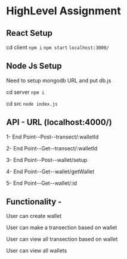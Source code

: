 # HighLevel Assignment

## React Setup

cd client 
`npm i`
`npm start` `localhost:3000/`

## Node Js Setup
Need to setup mongodb URL and put db.js

cd server
`npm i`

cd src
`node index.js`

## API - URL (localhost:4000/)

 1- End Point--Post--transect/:walletId
 
 2- End Point--Get--transect/:walletId

 3- End Point--Post--wallet/setup
 
 4- End Point--Get--wallet/getWallet

 5- End Point--Get--wallet/:id

## Functionality - 


 User can create wallet
 
 User can make a transection based on wallet
 
 User can view all transection based on wallet

 User can view all wallets






